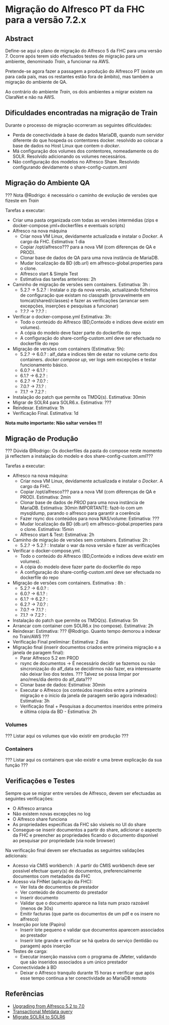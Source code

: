 
# Migração do Alfresco PT da FHC para a versão 7.2.x

## Abstract

Define-se aqui o plano de migração do Alfresco 5 da FHC para uma versão 7.
Ocorre após terem sido efectuados testes de migração para um ambiente,
denominado *Train*, a funcionar na AWS.

Pretende-se agora fazer a passagem a produção do Alfresco PT (existe
um para cada país, mas os restantes estão fora de âmbito), mas também
a migração do ambiente de QA.

Ao contrário do ambiente *Train*, os dois ambientes a migrar existem na
ClaraNet e não na AWS.

## Dificuldades encontradas na migração de Train

Durante o processo de migração ocorreram as seguintes dificuldades:
* Perda de conectividade à base de dados MariaDB, quando num servidor
diferente do que hospeda os contentores docker. resolvido ao colocar a
base de dados no Host Linux que contem o *docker*.
* Má configuração dos volumes dos contentores, nomeadamente os do SOLR.
Resolvido adicionando os volumes necessários.
* Não configuração dos modelos no Alfresco Share. Resolvido configurando
devidamente o share-config-custom.xml

## Migração do Ambiente QA

??? Nota @Rodrigo: é necessário o caminho de evolução de versões que fizeste
em *Train*


Tarefas a executar:
* Criar uma pasta organizada com todas as versões intermédias
(zips e docker-compose.yml+dockerfiles e eventuais scripts)
* Alfresco na nova máquina
  * Criar nova VM Linux, devidamente actualizada e instalar o *Docker*. A cargo da FHC. Estimativa: 1 dia
  * Copiar /opt/alfresco??? para a nova VM (com diferenças de QA e PROD).
  * Clonar base de dados de QA para uma nova instância de MariaDB.
  * Mudar localização da BD (db.url) em alfresco-global.properties para o clone.
  * Alfresco start & Simple Test
  * Estimativa das tarefas anteriores: 2h
* Caminho de migração de versões sem containers. Estimativa: 3h :
  * 5.2.? -> 5.2.? : Instalar o zip da nova versão, actualizando ficheiros de configuração
que existam no classpath (provavelmente em tomcat/shared/classes) e fazer as verificações
(arrancar sem excepções, inserções e pesquisas a funcionar)
  * ?.?.? -> ?.?.? :
* Verificar o docker-compose.yml Estimativa: 3h:
  * Todo o conteúdo do Alfresco (BD,Conteúdo e indíces deve existir em volumes).
  * A cópia do modelo deve fazer parte do dockerfile do repo
  * A configuração do share-config-custom.xml deve ser efectuada no dockerfile do repo
* Migração de versões com containers (Estimativa: 5h):
  * 5.2.? -> 6.0.? : alf_data e indices têm de estar no volume certo dos containers.
*docker compose up*, ver logs sem excepções e testar funcionamento básico.
  * 6.0.? -> 6.1.? :
  * 6.1.? -> 6.2.? :
  * 6.2.? -> 7.0.? :
  * 7.0.? -> 7.1.? :
  * 7.1.? -> 7.2.? :
* Instalação do patch que permite os TMDQ(s). Estimativa: 30min
* Migrar de SOLR4 para SOLR6.x. Estimativa: ???
* Reindexar. Estimativa: 1h
* Verificação Final. Estimativa: 1d

**Nota muito importante: Não saltar versões !!!**

## Migração de Produção

 ??? Dúvida @Rodrigo: Os dockerfiles da pasta do compose neste momento já reflectem a instalação do modelo e dos share-config-custom.xml???

Tarefas a executar:
* Alfresco na nova máquina:
  * Criar nova VM Linux, devidamente actualizada e instalar o *Docker*. A cargo da FHC.
  * Copiar /opt/alfresco??? para a nova VM (com diferenças de QA e PROD). Estimativa: 2min
  * Clonar base de dados de *PROD* para uma nova instância de MariaDB. Estimativa: 30min
IMPORTANTE: fazê-lo com um mysqldump, parando o alfresco para garantir a
coerência
  * Fazer rsync dos conteúdos para nova NAS/volume: Estimativa: ???
  * Mudar localização da BD (db.url) em alfresco-global.properties para o clone. Estimativa: 15min
  * Alfresco start & Test: Estimativa: 2h
* Caminho de migração de versões sem containers. Estimativa: 2h :
  * 5.2.? -> 5.2.? : Instalar o war da nova versão e fazer as verificações
* Verificar o docker-compose.yml.  :
  * Todo o conteúdo do Alfresco (BD,Conteúdo e indíces deve existir em volumes).
  * A cópia do modelo deve fazer parte do dockerfile do repo
  * A configuração do share-config-custom.xml deve ser efectuada no dockerfile do repo
* Migração de versões com containers. Estimativa : 8h :
  * 5.2.? -> 6.0.? :
  * 6.0.? -> 6.1.? :
  * 6.1.? -> 6.2.? :
  * 6.2.? -> 7.0.? :
  * 7.0.? -> 7.1.? :
  * 7.1.? -> 7.2.? :
* Instalação do patch que permite os TMDQ(s). Estimativa: 5h
* Arrancar com container com SOLR6.x (no compose). Estimativa: 2h
* Reindexar: Estimativa: ??? @Rodrigo. Quanto tempo demorou a indexar no Train/AWS ???
* Verificação Final preliminar: Estimativa: 2 dias
* Migração final (inserir documentos criados entre primeira migração e a janela de paragem final):
  * Parar Alfresco 5.2 em PROD
  * rsync de documentos -> É necessário decidir se fazemos ou não sincronização do alf_data
se decidirmos não fazer, era interessante não deixar lixo dos testes. ??? Talvez se possa limpar por ano/mes/dia dentro do alf_data???
  * Clonar base de dados: Estimativa: 30min
  * Executar o Alfresco (os conteúdos inseridos entre a primeira migração e o inicio
da janela de paragem serão agora indexados): Estimativa: 3h
  * Verificação final + Pesquisas a documentos inseridos entre primeira e última cópia da BD - Estimativa: 2h

### Volumes

??? Listar aqui os volumes que vão existir em produção ???

### Containers

??? Listar aqui os containers que vão existir e uma breve explicação da sua função ???

## Verificações e Testes

Sempre que se migrar entre versões de Alfresco, devem ser efectuadas as seguintes
verificações:
* O Alfresco arranca
* Não existem novas excepções no log
* O Alfresco share funciona
* As propriedades especificas da FHC são visíveis no UI do share
* Consegue-se inserir documentos a partir do share, adicionar o aspecto da FHC
e preencher as propriedades ficando o documento disponível ao pesquisar por propriedade
(via node browser)

Na verificação final devem ser efectuadas as seguintes validações adicionais:
* Acesso via CMIS workbench : A partir do CMIS workbench deve ser possível
efectuar query(s) de documentos, preferencialmente documentos com metadados
da FHC
* Acesso via FHNet (aplicação da FHC):
  * Ver lista de documentos de prestador
  * Ver conteúdo de documento do prestador
  * Inserir documento
  * Validar que o documento aparece na lista num prazo razoável (menos de 30s)
  * Emitir facturas (que parte os documentos de um pdf e os insere no alfresco)
* Inserção por lote (Papiro)
  * Inserir lote pequeno e validar que documentos aparecem associados ao prestador
  * Inserir lote grande e verificar se há quebra do serviço (lentidão ou paragem) após inserção
* Testes de carga:
  * Executar inserção massiva com o programa de JMeter, validando que são inseridos
associados a um único prestador
* Connectividade à BD
  * Deixar o Alfresco tranquilo durante 15 horas e verificar que após esse tempo continua
a ter conectividade ao MariaDB remoto

## Referências

* [Upgrading from Alfresco 5.2 to 7.0](https://www.youtube.com/watch?v=kHwq_f9PzYU)
* [Transactional Metdata query](https://docs.alfresco.com/search-services/latest/config/transactional/#configuring-an-optional-patch-for-upgrade)
* [Migrate SOLR4 to SOLR6](https://docs.alfresco.com/search-services/1.3/upgrade/migrate/)
